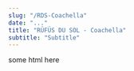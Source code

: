 ```yaml
---
slug: "/RDS-Coachella"
date: "..."
title: "RÜFÜS DU SOL - Coachella"
subtitle: "Subtitle"
---
```

<!---
slug: must match link: URL in .Work.js
-->
<p> some html here </p>